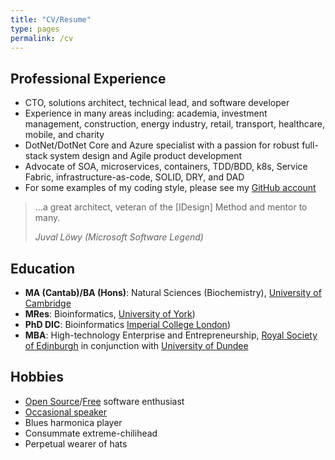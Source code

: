 ```yaml
---
title: "CV/Resume"
type: pages
permalink: /cv
---
```

## Professional Experience

* CTO, solutions architect, technical lead, and software developer
* Experience in many areas including: academia, investment management, construction, energy industry, retail, transport, healthcare, mobile, and charity
* DotNet/DotNet Core and Azure specialist with a passion for robust full-stack system design and Agile product development
* Advocate of SOA, microservices, containers, TDD/BDD, k8s, Service Fabric, infrastructure-as-code, SOLID, DRY, and DAD
* For some examples of my coding style, please see my [GitHub account](https://github.com/countincognito)

>...a great architect, veteran of the [IDesign] Method and mentor to many.
>
><cite>Juval Löwy (Microsoft Software Legend)</cite>

## Education

* **MA (Cantab)/BA (Hons)**: Natural Sciences (Biochemistry), [University of Cambridge](https://www.cam.ac.uk/)
* **MRes**: Bioinformatics, [University of York](https://www.york.ac.uk/))
* **PhD DIC**: Bioinformatics [Imperial College London](https://www.imperial.ac/uk))
* **MBA**: High-technology Enterprise and Entrepreneurship, [Royal Society of Edinburgh](https://www.rse.org.uk/) in conjunction with [University of Dundee](https://www.dundee.ac.uk/)

## Hobbies

* [Open Source](https://opensource.org/)/[Free](https://www.gnu.org/) software enthusiast
* [Occasional speaker](https://www.slideshare.net/countincognito)
* Blues harmonica player
* Consummate extreme-chilihead
* Perpetual wearer of hats
